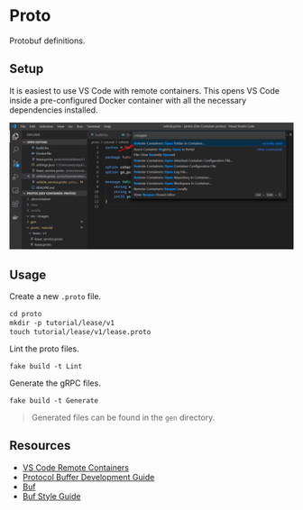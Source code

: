 # Proto
Protobuf definitions.

## Setup
It is easiest to use VS Code with remote containers. This opens
VS Code inside a pre-configured Docker container with all the 
necessary dependencies installed.

![reopen-in-container](./etc/images/reopen-in-container.png)

## Usage
Create a new `.proto` file.
```
cd proto
mkdir -p tutorial/lease/v1
touch tutorial/lease/v1/lease.proto
```

Lint the proto files.
```
fake build -t Lint
```

Generate the gRPC files.
```
fake build -t Generate
```
> Generated files can be found in the `gen` directory.

## Resources
- [VS Code Remote Containers](https://code.visualstudio.com/docs/remote/containers)
- [Protocol Buffer Development Guide](https://developers.google.com/protocol-buffers/docs/overview)
- [Buf](https://buf.build)
- [Buf Style Guide](https://buf.build/docs/style-guide)